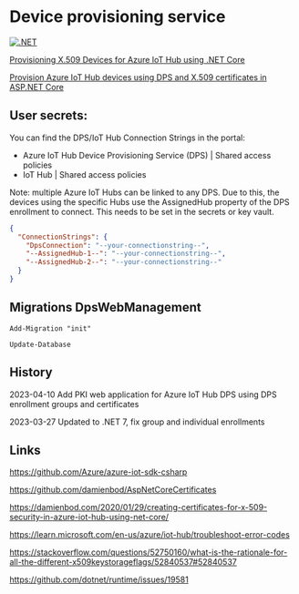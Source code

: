 # Device provisioning service

[![.NET](https://github.com/damienbod/AzureIoTHubDps/actions/workflows/dotnet.yml/badge.svg)](https://github.com/damienbod/AzureIoTHubDps/actions/workflows/dotnet.yml)

[Provisioning X.509 Devices for Azure IoT Hub using .NET Core](https://damienbod.com/2020/02/20/provisioning-x-509-devices-for-azure-iot-hub-using-net-core/)

[Provision Azure IoT Hub devices using DPS and X.509 certificates in ASP.NET Core](https://damienbod.com)

## User secrets:

You can find the DPS/IoT Hub Connection Strings in the portal:
- Azure IoT Hub Device Provisioning Service (DPS) | Shared access policies
- IoT Hub | Shared access policies

Note: multiple Azure IoT Hubs can be linked to any DPS. Due to this, the devices using the specific Hubs use the AssignedHub property of the DPS enrollment to connect. This needs to be set in the secrets or key vault.

```json
{
  "ConnectionStrings": {
    "DpsConnection": "--your-connectionstring--",
    "--AssignedHub-1--": "--your-connectionstring--",
    "--AssignedHub-2--": "--your-connectionstring--"
  }
}
```

## Migrations DpsWebManagement

```
Add-Migration "init"

Update-Database
```

## History

2023-04-10 Add PKI web application for Azure IoT Hub DPS using DPS enrollment groups and certificates

2023-03-27 Updated to .NET 7, fix group and individual enrollments

## Links

https://github.com/Azure/azure-iot-sdk-csharp

https://github.com/damienbod/AspNetCoreCertificates

https://damienbod.com/2020/01/29/creating-certificates-for-x-509-security-in-azure-iot-hub-using-net-core/

https://learn.microsoft.com/en-us/azure/iot-hub/troubleshoot-error-codes

https://stackoverflow.com/questions/52750160/what-is-the-rationale-for-all-the-different-x509keystorageflags/52840537#52840537

https://github.com/dotnet/runtime/issues/19581
